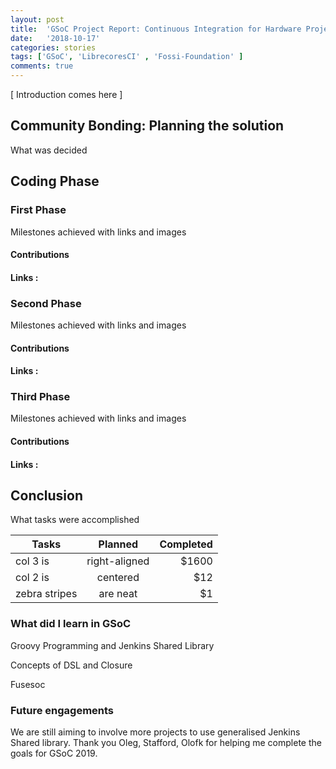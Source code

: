 ```yaml
---
layout: post
title:  'GSoC Project Report: Continuous Integration for Hardware Projects on LibreCores CI'
date:   '2018-10-17'
categories: stories
tags: ['GSoC', 'LibrecoresCI' , 'Fossi-Foundation' ]
comments: true
---
```


[ Introduction comes here ] 

## Community Bonding: Planning the solution
What was decided 

## Coding Phase 

### First Phase 
Milestones achieved with links and images 
#### Contributions 
#### Links : 

### Second Phase 
Milestones achieved with links and images 
#### Contributions 
#### Links :

### Third Phase 
Milestones achieved with links and images 
#### Contributions
#### Links :

## Conclusion 
What tasks were accomplished


| Tasks       | Planned           | Completed  |
| ------------- |:-------------:| -----:|
| col 3 is      | right-aligned | $1600 |
| col 2 is      | centered      |   $12 |
| zebra stripes | are neat      |    $1 |

### What did I learn in GSoC

Groovy Programming and Jenkins Shared Library

Concepts of DSL and Closure 

Fusesoc 


### Future engagements
We are still aiming to involve more projects to use generalised Jenkins Shared library.
Thank you Oleg, Stafford, Olofk for helping me complete the goals for GSoC 2019.

